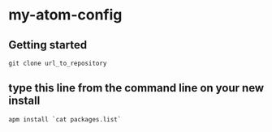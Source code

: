 # my-atom-config

## Getting started

```
git clone url_to_repository
```

## type this line from the command line on your new install

``````
apm install `cat packages.list`
``````
